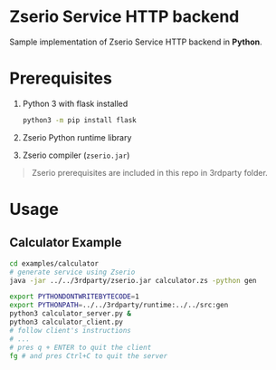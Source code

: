 # Zserio Service HTTP backend

Sample implementation of Zserio Service HTTP backend in **Python**.

# Prerequisites

   1. Python 3 with flask installed

      ```bash
      python3 -m pip install flask
      ```

   2. Zserio Python runtime library
   3. Zserio compiler (`zserio.jar`)

> Zserio prerequisites are included in this repo in 3rdparty folder.

# Usage

## Calculator Example

```bash
cd examples/calculator
# generate service using Zserio
java -jar ../../3rdparty/zserio.jar calculator.zs -python gen

export PYTHONDONTWRITEBYTECODE=1
export PYTHONPATH=../../3rdparty/runtime:../../src:gen
python3 calculator_server.py &
python3 calculator_client.py
# follow client's instructions
# ...
# pres q + ENTER to quit the client
fg # and pres Ctrl+C to quit the server
```
